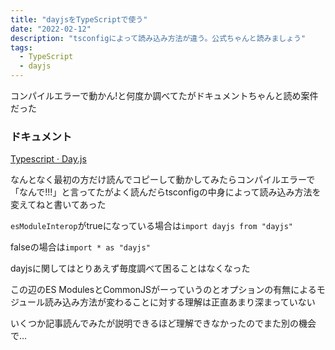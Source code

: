 ```yaml
---
title: "dayjsをTypeScriptで使う"
date: "2022-02-12"
description: "tsconfigによって読み込み方法が違う。公式ちゃんと読みましょう"
tags:
  - TypeScript
  - dayjs
---
```


コンパイルエラーで動かん!と何度か調べてたがドキュメントちゃんと読め案件だった

### ドキュメント

[Typescript · Day.js](https://day.js.org/docs/en/installation/typescript)

なんとなく最初の方だけ読んでコピーして動かしてみたらコンパイルエラーで「なんで!!!」と言ってたがよく読んだらtsconfigの中身によって読み込み方法を変えてねと書いてあった

`esModuleInterop`がtrueになっている場合は`import dayjs from "dayjs"`

falseの場合は`import * as "dayjs"`

dayjsに関してはとりあえず毎度調べて困ることはなくなった

この辺のES ModulesとCommonJSがーっていうのとオプションの有無によるモジュール読み込み方法が変わることに対する理解は正直あまり深まっていない

いくつか記事読んでみたが説明できるほど理解できなかったのでまた別の機会で…
